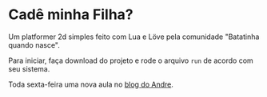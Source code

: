 # Cadê minha Filha?

Um platformer 2d simples feito com Lua e Löve pela comunidade "Batatinha quando nasce". 

Para iniciar, faça download do projeto e rode o arquivo `run` de acordo com seu sistema.

Toda sexta-feira uma nova aula no [blog do Andre](https://andresantos.jor.br).